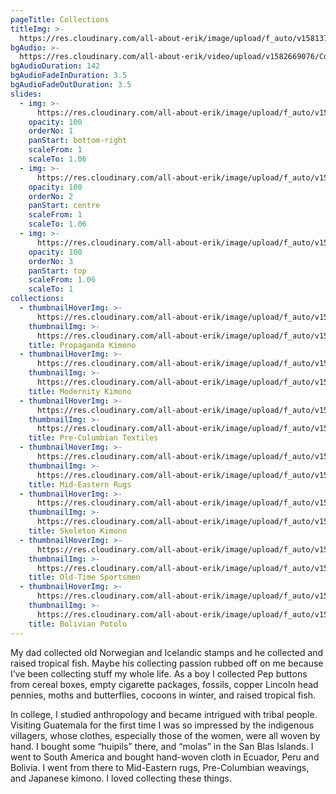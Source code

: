 ```yaml
---
pageTitle: Collections
titleImg: >-
  https://res.cloudinary.com/all-about-erik/image/upload/f_auto/v1581372624/Collections/collections-white_icjjrm.png
bgAudio: >-
  https://res.cloudinary.com/all-about-erik/video/upload/v1582669076/Collections/Dicky_-_Edwardo_Unz_wirthx.mp3
bgAudioDuration: 142
bgAudioFadeInDuration: 3.5
bgAudioFadeOutDuration: 3.5
slides:
  - img: >-
      https://res.cloudinary.com/all-about-erik/image/upload/f_auto/v1581372624/Collections/slideshow-01_f4tant.jpg
    opacity: 100
    orderNo: 1
    panStart: bottom-right
    scaleFrom: 1
    scaleTo: 1.06
  - img: >-
      https://res.cloudinary.com/all-about-erik/image/upload/f_auto/v1581372624/Collections/slideshow-02_n5ecs2.png
    opacity: 100
    orderNo: 2
    panStart: centre
    scaleFrom: 1
    scaleTo: 1.06
  - img: >-
      https://res.cloudinary.com/all-about-erik/image/upload/f_auto/v1581372624/Collections/slideshow-03_kc3kzt.jpg
    opacity: 100
    orderNo: 3
    panStart: top
    scaleFrom: 1.06
    scaleTo: 1
collections:
  - thumbnailHoverImg: >-
      https://res.cloudinary.com/all-about-erik/image/upload/f_auto/v1581372624/Collections/01-propaganda-kimono-rollover_yio2ty.jpg
    thumbnailImg: >-
      https://res.cloudinary.com/all-about-erik/image/upload/f_auto/v1581372624/Collections/01-propaganda-kimono_uxwgxd.jpg
    title: Propaganda Kimono
  - thumbnailHoverImg: >-
      https://res.cloudinary.com/all-about-erik/image/upload/f_auto/v1581372625/Collections/02-modernity-kimono-rollover_eu1arp.jpg
    thumbnailImg: >-
      https://res.cloudinary.com/all-about-erik/image/upload/f_auto/v1581372624/Collections/02-modernity-kimono_q0uowo.jpg
    title: Modernity Kimono
  - thumbnailHoverImg: >-
      https://res.cloudinary.com/all-about-erik/image/upload/f_auto/v1581372625/Collections/03-precolumbian-textiles-rollover_lx91bx.jpg
    thumbnailImg: >-
      https://res.cloudinary.com/all-about-erik/image/upload/f_auto/v1581372625/Collections/03-precolumbian-textiles_xrbuu9.jpg
    title: Pre-Columbian Textiles
  - thumbnailHoverImg: >-
      https://res.cloudinary.com/all-about-erik/image/upload/f_auto/v1581372625/Collections/04-mideastern-rugs-rollover_ddoixx.jpg
    thumbnailImg: >-
      https://res.cloudinary.com/all-about-erik/image/upload/f_auto/v1581372625/Collections/04-mideastern-rugs_v84gcs.jpg
    title: Mid-Eastern Rugs
  - thumbnailHoverImg: >-
      https://res.cloudinary.com/all-about-erik/image/upload/f_auto/v1581372625/Collections/06-skeleton-kimono-rollover_ozgkry.jpg
    thumbnailImg: >-
      https://res.cloudinary.com/all-about-erik/image/upload/f_auto/v1581372625/Collections/05-skeleton-kimono_bnj7cd.jpg
    title: Skeleton Kimono
  - thumbnailHoverImg: >-
      https://res.cloudinary.com/all-about-erik/image/upload/f_auto/v1581372625/Collections/06-old-time-sportsmen-rollover_hqrogf.jpg
    thumbnailImg: >-
      https://res.cloudinary.com/all-about-erik/image/upload/f_auto/v1581372625/Collections/06-old-time-sportsmen_d4oqjv.jpg
    title: Old-Time Sportsmen
  - thumbnailHoverImg: >-
      https://res.cloudinary.com/all-about-erik/image/upload/f_auto/v1581372626/Collections/07-bolivian-potolo-rollover_pnqvei.jpg
    thumbnailImg: >-
      https://res.cloudinary.com/all-about-erik/image/upload/f_auto/v1581372625/Collections/07-bolivian-potolo_ed0ods.jpg
    title: Bolivian Potolo
---
```

My dad collected old Norwegian and Icelandic stamps and he collected and raised tropical fish. Maybe his collecting passion rubbed off on me because I’ve been collecting stuff my whole life. As a boy I collected Pep buttons from cereal boxes, empty cigarette packages, fossils, copper Lincoln head pennies, moths and butterflies, cocoons in winter, and raised tropical fish.

In college, I studied anthropology and became intrigued with tribal people. Visiting Guatemala for the first time I was so impressed by the indigenous villagers, whose clothes, especially those of the women, were all woven by hand. I bought some “huipils” there, and “molas” in the San Blas Islands. I went to South America and bought hand-woven cloth in Ecuador, Peru and Bolivia. I went from there to Mid-Eastern rugs, Pre-Columbian weavings, and Japanese kimono. I loved collecting these things.
